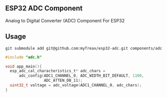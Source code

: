 ## ESP32 ADC Component
Analog to Digital Converter (ADC) Component For ESP32

## Usage
```
git submodule add git@github.com:myfreax/esp32-adc.git components/adc
```
```c
#include "adc.h"

void app_main(){
  esp_adc_cal_characteristics_t* adc_chars =
      adc_config(ADC1_CHANNEL_0, ADC_WIDTH_BIT_DEFAULT, 1100,
                 ADC_ATTEN_DB_11);               
  uint32_t voltage = adc_voltage(ADC1_CHANNEL_0, adc_chars);               
}
```